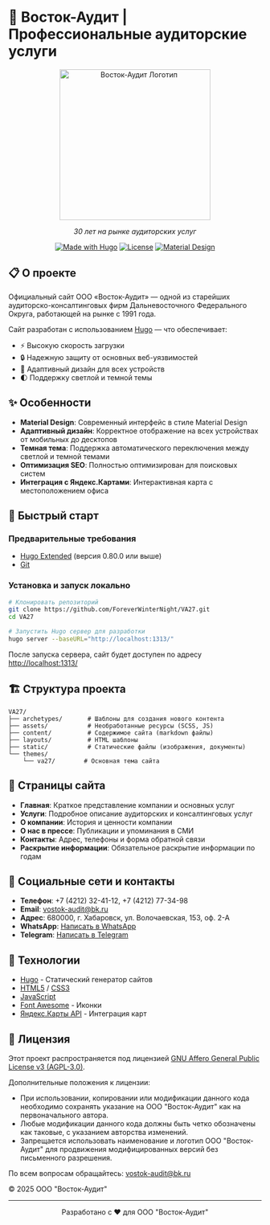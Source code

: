 # 🏢 Восток-Аудит | Профессиональные аудиторские услуги

<div align="center">
  <img src="images/logo_red.svg" alt="Восток-Аудит Логотип" width="300px" />
  <p><em>30 лет на рынке аудиторских услуг</em></p>
  
  [![Made with Hugo](https://img.shields.io/badge/Made%20with-Hugo-ff4088?style=flat-square&logo=hugo)](https://gohugo.io/)
  [![License](https://img.shields.io/badge/License-AGPL%20v3-blue?style=flat-square&logo=gnu)](LICENSE)
  [![Material Design](https://img.shields.io/badge/Style-Material%20Design-blue?style=flat-square&logo=material-design)](https://material.io/design)
</div>

## 📋 О проекте

Официальный сайт ООО «Восток-Аудит» — одной из старейших аудиторско-консалтинговых фирм Дальневосточного Федерального Округа, работающей на рынке с 1991 года.

Сайт разработан с использованием [Hugo](https://gohugo.io/) — что обеспечивает:
- ⚡ Высокую скорость загрузки
- 🔒 Надежную защиту от основных веб-уязвимостей
- 📱 Адаптивный дизайн для всех устройств
- 🌓 Поддержку светлой и темной темы

## ✨ Особенности

- **Material Design**: Современный интерфейс в стиле Material Design
- **Адаптивный дизайн**: Корректное отображение на всех устройствах от мобильных до десктопов
- **Темная тема**: Поддержка автоматического переключения между светлой и темной темами
- **Оптимизация SEO**: Полностью оптимизирован для поисковых систем
- **Интеграция с Яндекс.Картами**: Интерактивная карта с местоположением офиса

## 🚀 Быстрый старт

### Предварительные требования

- [Hugo Extended](https://gohugo.io/getting-started/installing/) (версия 0.80.0 или выше)
- [Git](https://git-scm.com/)

### Установка и запуск локально

```bash
# Клонировать репозиторий
git clone https://github.com/ForeverWinterNight/VA27.git
cd VA27

# Запустить Hugo сервер для разработки
hugo server --baseURL="http://localhost:1313/"
```

После запуска сервера, сайт будет доступен по адресу [http://localhost:1313/](http://localhost:1313/)

## 🏗️ Структура проекта

```
VA27/
├── archetypes/       # Шаблоны для создания нового контента
├── assets/           # Необработанные ресурсы (SCSS, JS)
├── content/          # Содержимое сайта (markdown файлы)
├── layouts/          # HTML шаблоны
├── static/           # Статические файлы (изображения, документы)
└── themes/
    └── va27/        # Основная тема сайта
```

## 📄 Страницы сайта

- **Главная**: Краткое представление компании и основных услуг
- **Услуги**: Подробное описание аудиторских и консалтинговых услуг
- **О компании**: История и ценности компании
- **О нас в прессе**: Публикации и упоминания в СМИ
- **Контакты**: Адрес, телефоны и форма обратной связи
- **Раскрытие информации**: Обязательное раскрытие информации по годам

## 📱 Социальные сети и контакты

- **Телефон**: +7 (4212) 32-41-12, +7 (4212) 77-34-98
- **Email**: vostok-audit@bk.ru
- **Адрес**: 680000, г. Хабаровск, ул. Волочаевская, 153, оф. 2-А
- **WhatsApp**: [Написать в WhatsApp](https://wa.me/74212324112)
- **Telegram**: [Написать в Telegram](https://t.me/74212324112)

## 🧰 Технологии

- [Hugo](https://gohugo.io/) - Статический генератор сайтов
- [HTML5](https://developer.mozilla.org/ru/docs/Web/Guide/HTML/HTML5) / [CSS3](https://developer.mozilla.org/ru/docs/Web/CSS/CSS3)
- [JavaScript](https://developer.mozilla.org/ru/docs/Web/JavaScript)
- [Font Awesome](https://fontawesome.com/) - Иконки
- [Яндекс.Карты API](https://yandex.ru/dev/maps/) - Интеграция карт

## 📜 Лицензия

Этот проект распространяется под лицензией [GNU Affero General Public License v3 (AGPL-3.0)](LICENSE).

Дополнительные положения к лицензии:
- При использовании, копировании или модификации данного кода необходимо сохранять указание 
  на ООО "Восток-Аудит" как на первоначального автора.
- Любые модификации данного кода должны быть четко обозначены как таковые, 
  с указанием авторства изменений.
- Запрещается использовать наименование и логотип ООО "Восток-Аудит" 
  для продвижения модифицированных версий без письменного разрешения.
 
По всем вопросам обращайтесь: vostok-audit@bk.ru

© 2025 ООО "Восток-Аудит"

---

<div align="center">
  <p>Разработано с ❤️ для ООО "Восток-Аудит"</p>
</div> 
